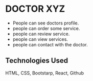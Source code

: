 # DOCTOR XYZ

- People can see doctors profile.
- people can order some service.
- people can review service.
- people can view services.
- people can contact with the doctor.

## Technologies Used

HTML, CSS, Bootstarp, React, Github
